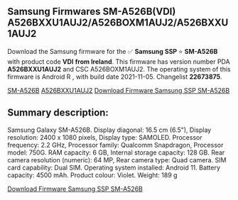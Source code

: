 <h2>Samsung Firmwares SM-A526B(VDI) A526BXXU1AUJ2/A526BOXM1AUJ2/A526BXXU1AUJ2</h2>
Download the Samsung firmware for the ✅ <strong>Samsung SSP </strong> ⭐ <strong>SM-A526B</strong> with product code <strong>VDI</strong> <strong> from Ireland</strong>. This firmware has version number PDA <strong>A526BXXU1AUJ2</strong> and CSC A526BOXM1AUJ2. The operating system of this firmware is Android R , with build date 2021-11-05. Changelist <strong>22673875</strong>.


[SM-A526B](https://samfirm.shop/samsung/model/SM-A526B)
[A526BXXU1AUJ2](https://samfirm.shop/samsung/pda/A526BXXU1AUJ2)
[Download Firmware Samsung SSP SM-A526B](https://samfirm.shop/samsung/firmware/472352)
<h2>Summary description:</h2>
<p>Samsung Galaxy SM-A526B. Display diagonal: 16.5 cm (6.5"), Display resolution: 2400 x 1080 pixels, Display type: SAMOLED. Processor frequency: 2.2 GHz, Processor family: Qualcomm Snapdragon, Processor model: 750G. RAM capacity: 6 GB, Internal storage capacity: 128 GB. Rear camera resolution (numeric): 64 MP, Rear camera type: Quad camera. SIM card capability: Dual SIM. Operating system installed: Android 11. Battery capacity: 4500 mAh. Product colour: Violet. Weight: 189 g</p>


[Download Firmware Samsung SSP SM-A526B](https://samfirm.shop/samsung/firmware/472352)
